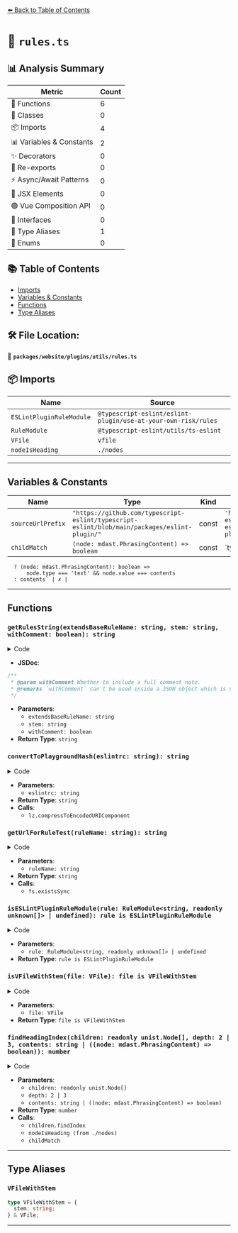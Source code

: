 [⬅️ Back to Table of Contents](../../../../index.md)

# 📄 `rules.ts`

## 📊 Analysis Summary

| Metric | Count |
|--------|-------|
| 🔧 Functions | 6 |
| 🧱 Classes | 0 |
| 📦 Imports | 4 |
| 📊 Variables & Constants | 2 |
| ✨ Decorators | 0 |
| 🔄 Re-exports | 0 |
| ⚡ Async/Await Patterns | 0 |
| 💠 JSX Elements | 0 |
| 🟢 Vue Composition API | 0 |
| 📐 Interfaces | 0 |
| 📑 Type Aliases | 1 |
| 🎯 Enums | 0 |

## 📚 Table of Contents

- [Imports](#imports)
- [Variables & Constants](#variables-constants)
- [Functions](#functions)
- [Type Aliases](#type-aliases)

## 🛠️ File Location:
📂 **`packages/website/plugins/utils/rules.ts`**

## 📦 Imports

| Name | Source |
|------|--------|
| `ESLintPluginRuleModule` | `@typescript-eslint/eslint-plugin/use-at-your-own-risk/rules` |
| `RuleModule` | `@typescript-eslint/utils/ts-eslint` |
| `VFile` | `vfile` |
| `nodeIsHeading` | `./nodes` |


---

## Variables & Constants

| Name | Type | Kind | Value | Exported |
|------|------|------|-------|----------|
| `sourceUrlPrefix` | `"https://github.com/typescript-eslint/typescript-eslint/blob/main/packages/eslint-plugin/"` | const | `'https://github.com/typescript-eslint/typescript-eslint/blob/main/packages/eslint-plugin/'` | ✓ |
| `childMatch` | `(node: mdast.PhrasingContent) => boolean` | const | `typeof contents === 'string'
      ? (node: mdast.PhrasingContent): boolean =>
          node.type === 'text' && node.value === contents
      : contents` | ✗ |


---

## Functions

### `getRulesString(extendsBaseRuleName: string, stem: string, withComment: boolean): string`

<details><summary>Code</summary>

```ts
export function getRulesString(
  extendsBaseRuleName: string,
  stem: string,
  withComment: boolean,
): string {
  return `{${
    withComment
      ? '\n    // Note: you must disable the base rule as it can report incorrect errors'
      : ''
  }
    "${extendsBaseRuleName}": "off",
    "@typescript-eslint/${stem}": "error"
  }`;
}
```
</details>

- **JSDoc**:
```ts
/**
 * @param withComment Whether to include a full comment note.
 * @remarks `withComment` can't be used inside a JSON object which is needed for eslintrc in the playground
 */
```

- **Parameters**:
  - `extendsBaseRuleName: string`
  - `stem: string`
  - `withComment: boolean`
- **Return Type**: `string`
### `convertToPlaygroundHash(eslintrc: string): string`

<details><summary>Code</summary>

```ts
export function convertToPlaygroundHash(eslintrc: string): string {
  return lz.compressToEncodedURIComponent(eslintrc);
}
```
</details>

- **Parameters**:
  - `eslintrc: string`
- **Return Type**: `string`
- **Calls**:
  - `lz.compressToEncodedURIComponent`
### `getUrlForRuleTest(ruleName: string): string`

<details><summary>Code</summary>

```ts
export function getUrlForRuleTest(ruleName: string): string {
  for (const localPath of [
    `tests/rules/${ruleName}.test.ts`,
    `tests/rules/${ruleName}/`,
  ]) {
    if (fs.existsSync(`${eslintPluginDirectory}/${localPath}`)) {
      return `${sourceUrlPrefix}${localPath}`;
    }
  }

  throw new Error(`Could not find test file for ${ruleName}.`);
}
```
</details>

- **Parameters**:
  - `ruleName: string`
- **Return Type**: `string`
- **Calls**:
  - `fs.existsSync`
### `isESLintPluginRuleModule(rule: RuleModule<string, readonly unknown[]> | undefined): rule is ESLintPluginRuleModule`

<details><summary>Code</summary>

```ts
export function isESLintPluginRuleModule(
  rule: RuleModule<string, readonly unknown[]> | undefined,
): rule is ESLintPluginRuleModule {
  return !!rule?.meta.docs;
}
```
</details>

- **Parameters**:
  - `rule: RuleModule<string, readonly unknown[]> | undefined`
- **Return Type**: `rule is ESLintPluginRuleModule`
### `isVFileWithStem(file: VFile): file is VFileWithStem`

<details><summary>Code</summary>

```ts
export function isVFileWithStem(file: VFile): file is VFileWithStem {
  return !!file.stem;
}
```
</details>

- **Parameters**:
  - `file: VFile`
- **Return Type**: `file is VFileWithStem`
### `findHeadingIndex(children: readonly unist.Node[], depth: 2 | 3, contents: string | ((node: mdast.PhrasingContent) => boolean)): number`

<details><summary>Code</summary>

```ts
export function findHeadingIndex(
  children: readonly unist.Node[],
  depth: 2 | 3,
  contents: string | ((node: mdast.PhrasingContent) => boolean),
): number {
  const childMatch =
    typeof contents === 'string'
      ? (node: mdast.PhrasingContent): boolean =>
          node.type === 'text' && node.value === contents
      : contents;

  return children.findIndex(
    node =>
      nodeIsHeading(node) &&
      node.depth === depth &&
      node.children.length === 1 &&
      childMatch(node.children[0]),
  );
}
```
</details>

- **Parameters**:
  - `children: readonly unist.Node[]`
  - `depth: 2 | 3`
  - `contents: string | ((node: mdast.PhrasingContent) => boolean)`
- **Return Type**: `number`
- **Calls**:
  - `children.findIndex`
  - `nodeIsHeading (from ./nodes)`
  - `childMatch`

---

## Type Aliases

### `VFileWithStem`

```ts
type VFileWithStem = {
  stem: string;
} & VFile;
```


---